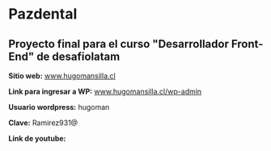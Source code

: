 # Pazdental
## Proyecto final para el curso "Desarrollador Front-End" de desafiolatam

**Sitio web:** www.hugomansilla.cl

**Link para ingresar a WP:** www.hugomansilla.cl/wp-admin

**Usuario wordpress:** hugoman 

**Clave:** Ramirez931@

**Link de youtube:**  
